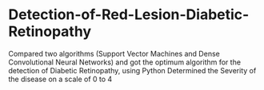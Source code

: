 # Detection-of-Red-Lesion-Diabetic-Retinopathy
Compared two algorithms (Support Vector Machines and Dense Convolutional Neural Networks) and got the optimum algorithm for the detection of Diabetic Retinopathy, using Python
Determined the Severity of the disease on a scale of 0 to 4

